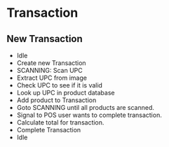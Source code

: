 # Transaction

## New Transaction
* Idle
* Create new Transaction
* SCANNING: Scan UPC
* Extract UPC from image
* Check UPC to see if it is valid
* Look up UPC in product database
* Add product to Transaction
* Goto SCANNING until all products are scanned.
* Signal to POS user wants to complete transaction.
* Calculate total for transaction.
* Complete Transaction
* Idle


